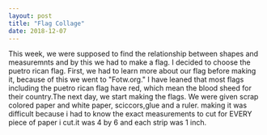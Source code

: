 ```yaml
---
layout: post
title: "Flag Collage"
date: 2018-12-07
---
```

This week, we were supposed to find the relationship between shapes and measuremnts and by this we had to make a flag. I decided to choose the puetro rican flag. First, we had to learn more about our flag before making it, because of this we went to "Fotw.org." I have leaned that most flags including the puetro rican flag have red, which mean the blood sheed for their country.The next day, we start making the flags. We were given scrap colored paper and white paper, sciccors,glue and a ruler.  making it was difficult because i had to know the exact measurements to cut for EVERY piece of paper i cut.it was 4 by 6 and each strip was 1 inch.
